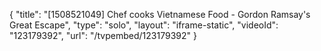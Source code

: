 {
    "title": "[1508521049] Chef cooks Vietnamese Food - Gordon Ramsay's Great Escape",
    "type": "solo",
    "layout": "iframe-static",
    "videoId": "123179392",
    "url": "\/tvpembed\/123179392"
}